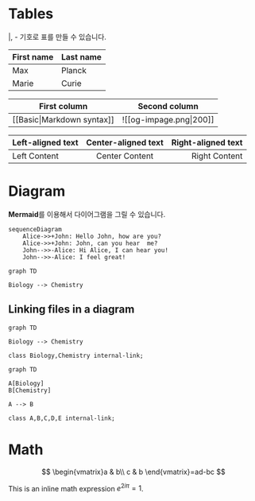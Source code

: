 # Tables
|, - 기호로 표를 만들 수 있습니다.

| First name | Last name |
| -- | -- |
| Max | Planck |
| Marie | Curie |

First column | Second column
-- | --
[[Basic\|Markdown syntax]] | ![[og-impage.png\|200]]

Left-aligned text | Center-aligned text | Right-aligned text
:-- | :--: | --:
Left Content | Center Content | Right Content

# Diagram

**Mermaid**를 이용해서 다이어그램을 그릴 수 있습니다.

```mermaid
sequenceDiagram
	Alice->>+John: Hello John, how are you?
	Alice->>+John: John, can you hear  me?
	John-->>-Alice: Hi Alice, I can hear you!
	John-->>-Alice: I feel great!
```

```mermaid
graph TD

Biology --> Chemistry
```

## Linking files in a diagram

```mermaid 
graph TD 

Biology --> Chemistry 

class Biology,Chemistry internal-link;
```

```mermaid
graph TD

A[Biology]
B[Chemistry]

A --> B

class A,B,C,D,E internal-link;
```

# Math

$$
\begin{vmatrix}a & b\\
c & b
\end{vmatrix}=ad-bc
$$

This is an inline math expression $e^{2i\pi} = 1$.
